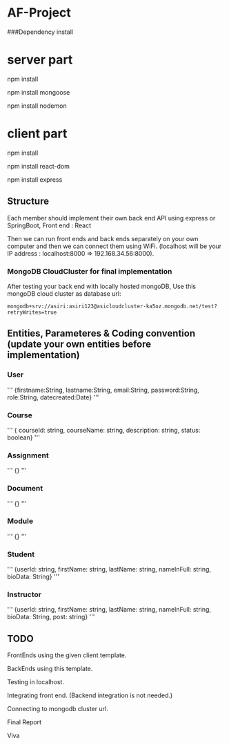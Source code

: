 # AF-Project


###Dependency install

# server part
npm install

npm install mongoose

npm install nodemon

# client part
npm install

npm install react-dom

npm install express

## Structure
Each member should implement their own back end API using express or SpringBoot, Front end : React

Then we can run front ends and back ends separately on your own computer and then we can connect them using WiFi. (localhost will be your IP address : localhost:8000 => 192.168.34.56:8000). 


### MongoDB CloudCluster for final implementation
After testing your back end with locally hosted mongoDB, Use this mongoDB cloud cluster as database url: 
```
mongodb+srv://asiri:asiri123@asicloudcluster-ka5oz.mongodb.net/test?retryWrites=true
```

## Entities, Parameteres & Coding convention (update your own entities before implementation)

### User
'''
{firstname:String, lastname:String, email:String, password:String, role:String, datecreated:Date}
'''


### Course
'''
{ courseId: string, courseName: string, description: string, status: boolean}
'''
### Assignment
'''
{}
'''
### Document
'''
{}
'''
### Module
'''
{}
'''
### Student
'''
{userId: string, firstName: string, lastName: string, nameInFull: string, bioData: String}
'''
### Instructor
'''
{userId: string, firstName: string, lastName: string, nameInFull: string, bioData: String, post: string}
'''


## TODO 
FrontEnds using the given client template.

BackEnds using this template.

Testing in localhost.

Integrating front end. (Backend integration is not needed.)

Connecting to mongodb cluster url.

Final Report

Viva
